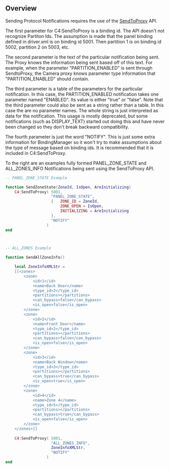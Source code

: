 ## Overview

Sending Protocol Notifications requires the use of the [SendToProxy][1] API. 

The first parameter for C4:SendToProxy is a binding id.  The API doesn't not recognize Partiton Ids. The assumption is made that the panel binding defined in driver.xml is on binding id 5001. Then partition 1 is on binding id 5002, partition 2 on 5003, etc.

The second parameter is the text of the particular notification being sent. The Proxy knows the information being sent based off of this text. For example, when the parameter "PARTITION\_ENABLED" is sent through SendtoProxy, the Camera proxy knows parameter type information that "PARTITION\_ENABLED" should contain.

The third parameter is a table of the parameters for the particular notification.  In this case, the PARTITION\_ENABLED notification takes one parameter named "ENABLED".  Its value is either "true" or "false". Note that the third parameter could also be sent as a string rather than a table.  In this case the are no parameter names.  The whole string is just interpreted as data for the notification.  This usage is mostly deprecated, but some notifications (such as DISPLAY\_TEXT) started out doing this and have never been changed so they don't break backward compatibility.

The fourth parameter is just the word "NOTIFY". This is just some extra information for BindingManager so it won't try to make assumptions about the type of message based on binding ids. It is recommended that it is included in C4:SendToProxy.

To the right are an examples fully formed PANEL\_ZONE\_STATE and ALL\_ZONES\_INFO Notifications being sent using the SendToProxy API.

```lua
-- PANEL_ZONE_STATE Example

function SendZoneState(ZoneId, IsOpen, AreInitializing)
	C4:SendToProxy(	5001, 
					"PANEL_ZONE_STATE", 
					{	ZONE_ID = ZoneId, 
						ZONE_OPEN = IsOpen, 
						INITIALIZING = AreInitializing 
					}, 
					"NOTIFY"
				  )
end



-- ALL_ZONES Example

function SendAllZoneInfo()

	local ZoneInfoXMLStr = 
	[[<zones>
		<zone>
			<id>1</id>
			<name>Back Door</name>
			<type_id>2</type_id>
			<partitions></partitions>
			<can_bypass>false</can_bypass>
			<is_open>false</is_open>
		</zone>
		<zone>
			<id>2</id>
			<name>Front Door</name>
			<type_id>2</type_id>
			<partitions></partitions>
			<can_bypass>false</can_bypass>
			<is_open>false</is_open>
		</zone>
		<zone>
			<id>3</id>
			<name>Back Window</name>
			<type_id>3</type_id>
			<partitions></partitions>
			<can_bypass>true</can_bypass>
			<is_open>true</is_open>
		</zone>
		<zone>
			<id>4</id>
			<name>Zone 4</name>
			<type_id>5</type_id>
			<partitions></partitions>
			<can_bypass>true</can_bypass>
			<is_open>false</is_open>
		</zone>
	</zones>]]
	
	C4:SendToProxy(	5001, 
					"ALL_ZONES_INFO", 
					ZoneInfoXMLStr,
					"NOTIFY"
				  )
end
```

[1]:	https://control4.github.io/docs-driverworks-api/#sendtoproxy